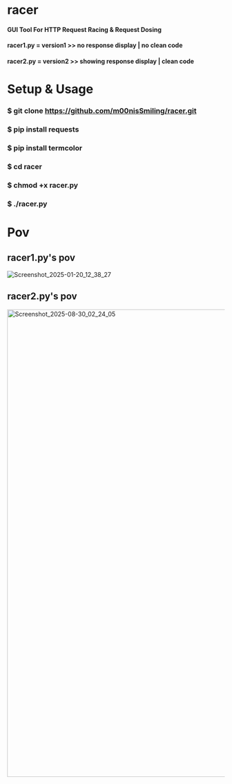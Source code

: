 # racer
#### GUI Tool For HTTP Request Racing &amp; Request Dosing
#### racer1.py = version1 >> no response display | no clean code
#### racer2.py  = version2 >> showing response display | clean code

# Setup & Usage
### $ git clone https://github.com/m00nisSmiling/racer.git
### $ pip install requests
### $ pip install termcolor
### $ cd racer
### $ chmod +x racer.py
### $ ./racer.py

# Pov
## racer1.py's pov
![Screenshot_2025-01-20_12_38_27](https://github.com/user-attachments/assets/17625a30-804d-4404-85f6-9861142aa84c)
## racer2.py's pov
<img width="1920" height="1080" alt="Screenshot_2025-08-30_02_24_05" src="https://github.com/user-attachments/assets/c2ac255a-1d24-4175-80f0-3395ef7232ec" />
